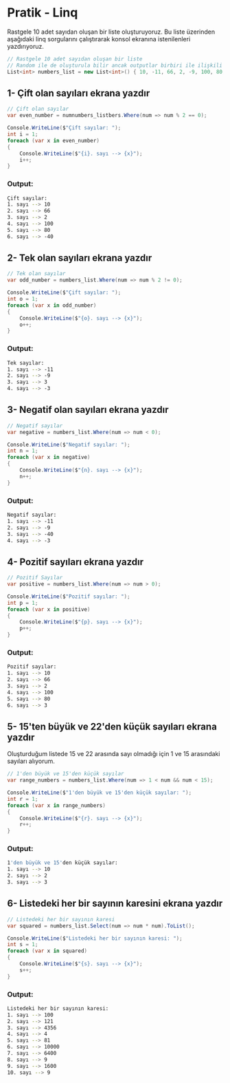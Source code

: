 # Pratik - Linq
Rastgele 10 adet sayıdan oluşan bir liste oluşturuyoruz. Bu liste üzerinden aşağıdaki linq sorgularını çalıştırarak konsol ekranına istenilenleri yazdırıyoruz.

```C#
// Rastgele 10 adet sayıdan oluşan bir liste
// Random ile de oluşturula bilir ancak outputlar birbiri ile ilişkili olsun diye sabit değerler girdim
List<int> numbers_list = new List<int>() { 10, -11, 66, 2, -9, 100, 80, 3, -40, -3 };
```

## 1- Çift olan sayıları ekrana yazdır
```C#
// Çift olan sayılar
var even_number = numnumbers_listbers.Where(num => num % 2 == 0);

Console.WriteLine($"Çift sayılar: ");
int i = 1;
foreach (var x in even_number)
{
    Console.WriteLine($"{i}. sayı --> {x}");
    i++;
}
```
### Output:
```bash
Çift sayılar: 
1. sayı --> 10
2. sayı --> 66
3. sayı --> 2
4. sayı --> 100
5. sayı --> 80
6. sayı --> -40
```


## 2- Tek olan sayıları ekrana yazdır
```C#
// Tek olan sayılar
var odd_number = numbers_list.Where(num => num % 2 != 0);

Console.WriteLine($"Çift sayılar: ");
int o = 1;
foreach (var x in odd_number)
{
    Console.WriteLine($"{o}. sayı --> {x}");
    o++;
}
```
### Output:
```bash
Tek sayılar: 
1. sayı --> -11
2. sayı --> -9
3. sayı --> 3
4. sayı --> -3
```


## 3- Negatif olan sayıları ekrana yazdır
```C#
// Negatif sayılar
var negative = numbers_list.Where(num => num < 0);

Console.WriteLine($"Negatif sayılar: ");
int n = 1;
foreach (var x in negative)
{
    Console.WriteLine($"{n}. sayı --> {x}");
    n++;
}
```
### Output:
```bash
Negatif sayılar: 
1. sayı --> -11
2. sayı --> -9
3. sayı --> -40
4. sayı --> -3
```

## 4- Pozitif sayıları ekrana yazdır
```C#
// Pozitif Sayılar
var positive = numbers_list.Where(num => num > 0);

Console.WriteLine($"Pozitif sayılar: ");
int p = 1;
foreach (var x in positive)
{
    Console.WriteLine($"{p}. sayı --> {x}");
    p++;
}
```
### Output:
```bash
Pozitif sayılar: 
1. sayı --> 10
2. sayı --> 66
3. sayı --> 2
4. sayı --> 100
5. sayı --> 80
6. sayı --> 3
```

## 5- 15'ten büyük ve 22'den küçük sayıları ekrana yazdır
Oluşturduğum listede 15 ve 22 arasında sayı olmadığı için 1 ve 15 arasındaki sayıları alıyorum.
```C#
// 1'den büyük ve 15'den küçük sayılar
var range_numbers = numbers_list.Where(num => 1 < num && num < 15);

Console.WriteLine($"1'den büyük ve 15'den küçük sayılar: ");
int r = 1;
foreach (var x in range_numbers)
{
    Console.WriteLine($"{r}. sayı --> {x}");
    r++;
}
```
### Output:
```bash
1'den büyük ve 15'den küçük sayılar: 
1. sayı --> 10
2. sayı --> 2
3. sayı --> 3
```

## 6- Listedeki her bir sayının karesini ekrana yazdır
```C#
// Listedeki her bir sayının karesi
var squared = numbers_list.Select(num => num * num).ToList();

Console.WriteLine($"Listedeki her bir sayının karesi: ");
int s = 1;
foreach (var x in squared)
{
    Console.WriteLine($"{s}. sayı --> {x}");
    s++;
}
```
### Output:
```bash
Listedeki her bir sayının karesi: 
1. sayı --> 100
2. sayı --> 121
3. sayı --> 4356
4. sayı --> 4
5. sayı --> 81
6. sayı --> 10000
7. sayı --> 6400
8. sayı --> 9
9. sayı --> 1600
10. sayı --> 9
```